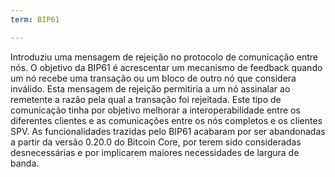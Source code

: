 ```yaml
---
term: BIP61

---
```

Introduziu uma mensagem de rejeição no protocolo de comunicação entre nós. O objetivo da BIP61 é acrescentar um mecanismo de feedback quando um nó recebe uma transação ou um bloco de outro nó que considera inválido. Esta mensagem de rejeição permitiria a um nó assinalar ao remetente a razão pela qual a transação foi rejeitada. Este tipo de comunicação tinha por objetivo melhorar a interoperabilidade entre os diferentes clientes e as comunicações entre os nós completos e os clientes SPV. As funcionalidades trazidas pelo BIP61 acabaram por ser abandonadas a partir da versão 0.20.0 do Bitcoin Core, por terem sido consideradas desnecessárias e por implicarem maiores necessidades de largura de banda.